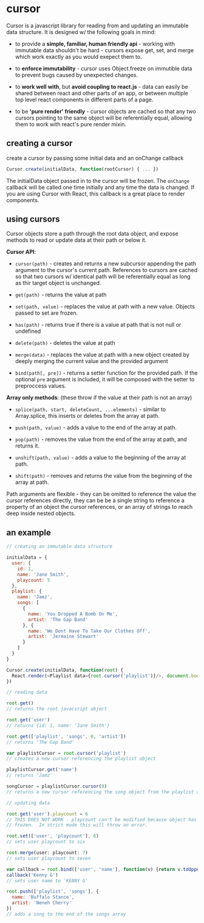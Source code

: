 cursor
======

Cursor is a javascript library for reading from and updating an immutable data
structure.  It is designed w/ the following goals in mind:


- to provide a **simple, familiar, human friendly api** - working with immutable
data shouldn't be hard - cursors expose get, set, and merge which work exactly
as you would exepect them to.

- to **enforce immutability** - cursor uses Object.freeze on immutible data to
prevent bugs caused by unexpected changes.

- to **work well with**, but **avoid coupling to react.js** - data can easily be
shared between react and other parts of an app, or between multiple top level
react components in different parts of a page.

- to be **'pure render' friendly** - cursor objects are cached so that any two
cursors pointing to the same object will be referentially equal, allowing them
to work with react's pure render mixin.



creating a cursor
-----------------

create a cursor by passing some initial data and an onChange callback

```javascript
Cursor.create(initialData, function(rootCursor) { ... })
```

The initialData object passed in to the cursor will be frozen.  The `onChange`
callback will be called one time initially and any time the data is changed.
If you are using Cursor with React, this callback is a great place to render
components.



using cursors
-------------

Cursor objects store a path through the root data object, and expose methods to
read or update data at their path or below it.

**Cursor API**:

- `cursor(path)` - creates and returns a new subcursor appending the path
argument to the cursor's current path. References to cursors are cached so that
two cursors w/ identical path will be referentially equal as long as thir
target object is unchanged.

- `get(path)` - returns the value at path

- `set(path, value)` - replaces the value at path with a new value.  Objects
passed to set are frozen.

- `has(path)` - returns true if there is a value at path that is not null or
undefined

- `delete(path)` - deletes the value at path

- `merge(data)` - replaces the value at path with a new object created by deeply
merging the current value and the provided argument

- `bind(path[, pre])` - returns a setter function for the provided path.  If the
optional `pre` argument is included, it will be composed with the setter to
preproccess values.


**Array only methods**: (these throw if the value at their path is not an array)

- `splice(path, start, deleteCount, ...elements)` - similar to Array.splice,
this inserts or deletes from the array at path.

- `push(path, value)` - adds a value to the end of the array at path.

- `pop(path)` - removes the value from the end of the array at path, and returns
it.

- `unshift(path, value)` - adds a value to the beginning of the array at path.

- `shift(path)` - removes and returns the value from the beginning of the array
at path.



Path arguments are flexible - they can be omitted to reference the value the
cursor references directly, they can be be a single string to reference a
property of an object the cursor references, or an array of strings to reach
deep inside nested objects.



an example
----------

```javascript
// creating an immutable data structure

initialData = {
  user: {
    id: 1,
    name: 'Jane Smith',
    playcount: 5
  },
  playlist: {
    name: 'Jamz',
    songs: [
      {
        name: 'You Dropped A Bomb On Me',
        artist: 'The Gap Band'
      }, {
        name: 'We Dont Have To Take Our Clothes Off',
        artist: 'Jermaine Stewart'
      }
    ]
  }
}

Cursor.create(initialData, function(root) {
  React.render(<Playlist data={root.cursor('playlist')}/>, document.body)
})
```


```javascript
// reading data

root.get()
// returns the root javacsript object

root.get('user')
// returns {id: 1, name: 'Jane Smith'}

root.get(['playlist', 'songs', 0, 'artist'])
// returns 'The Gap Band'

var playlistCursor = root.cursor('playlist')
// creates a new cursor referencing the playlist object

playlistCursor.get('name')
// returns 'Jamz'

songCursor = playlistCursor.cursor(0)
// returns a new cursor referencing the song object from the playlist at index 0
```


```javascript
// updating data

root.get('user').playcount = 6
// THIS DOES NOT WORK - playcount can't be modified because object has been
// frozen.  In strict mode this will throw an error.

root.set(['user', 'playcount'], 6)
// sets user playcount to six

root.merge(user: playcount: 7)
// sets user playcount to seven

var callback = root.bind(['user', 'name'], function(v) {return v.toUpperCase()})
callback('Kenny G')
// sets user name to 'KENNY G'

root.push(['playlist', 'songs'], {
  name: 'Buffalo Stance',
  artist: 'Neneh Cherry'
})
// adds a song to the end of the songs array
```
